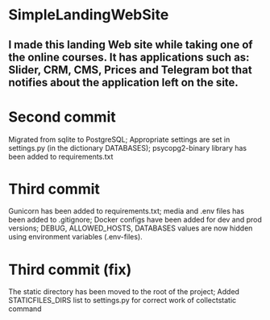 # SimpleLandingWebSite
I made this landing Web site while taking one of the online courses.  It has applications such as: Slider, CRM, CMS, Prices and Telegram bot that notifies about the application left on the site.
-------------------------------------------------------------------------------------------------------------------
# Second commit
Migrated from sqlite to PostgreSQL; Appropriate settings are set in settings.py (in the dictionary DATABASES);
psycopg2-binary library has been added to requirements.txt

# Third commit
Gunicorn has been added to requirements.txt; media and .env files has been added to .gitignore; Docker configs have been added for dev and prod versions; DEBUG, ALLOWED_HOSTS, DATABASES values are now hidden using environment variables (.env-files).

# Third commit (fix)
The static directory has been moved to the root of the project; Added STATICFILES_DIRS list to settings.py for correct work of collectstatic command
